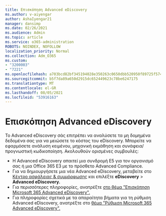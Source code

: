 ```yaml
---
title: Επισκόπηση Advanced eDiscovery
ms.author: v-aiyengar
author: AshaIyengar21
manager: dansimp
ms.date: 02/26/2021
ms.audience: Admin
ms.topic: article
ms.service: o365-administration
ROBOTS: NOINDEX, NOFOLLOW
localization_priority: Normal
ms.collection: Adm_O365
ms.custom:
- "3200003"
- "7221"
ms.openlocfilehash: a703bcd82bf345194028e350263c0650dbb520950f89725f57442c9c8c22035c
ms.sourcegitcommit: b5f7da89a650d2915dc652449623c78be6247175
ms.translationtype: MT
ms.contentlocale: el-GR
ms.lasthandoff: 08/05/2021
ms.locfileid: "53916163"
---
```

# <a name="overview-of-advanced-ediscovery"></a>Επισκόπηση Advanced eDiscovery

Το Advanced eDiscovery σάς επιτρέπει να αναλύσετε τα μη δομημένα δεδομένα σας για να μειώσετε το κόστος του eDiscovery. Μπορείτε να εφαρμόσετε ανάλυση κειμένου, μηχανική εκμάθηση και συνάφεια/προγνωστική κωδικοποίηση. Ακολουθούν ορισμένες συμβουλές:

- Η Advanced eDiscovery απαιτεί μια συνδρομή E5 για τον οργανισμό σας ή μια Office 365 E3 με το πρόσθετο Advanced Compliance.
- Για να δημιουργήσετε μια νέα Advanced eDiscovery, μεταβείτε στο [Κέντρο ασφάλειας & συμμόρφωσης](https://go.microsoft.com/fwlink/p/?linkid=2077143) και επιλέξτε **eDiscovery**  >  **Advanced eDiscovery.**
- Για περισσότερες πληροφορίες, ανατρέξτε [στο θέμα "Επισκόπηση Microsoft 365 Advanced eDiscovery".](https://go.microsoft.com/fwlink/?linkid=2101588)
- Για πληροφορίες σχετικά με τα απαραίτητα βήματα για τη ρύθμιση Advanced eDiscovery, ανατρέξτε στο [θέμα "Ρύθμιση Microsoft 365 Advanced eDiscovery".](https://go.microsoft.com/fwlink/?linkid=2122672)